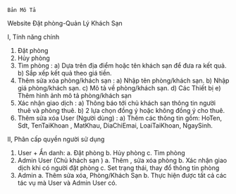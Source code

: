 	Bản Mô Tả
Website Đặt phòng-Quản Lý Khách Sạn

I, Tính năng chính 
1)	Đặt phòng  
2)	Hủy phòng  
3)	Tìm phòng :
a)	Dựa trên địa điểm hoặc tên khách sạn để đưa ra kết quả.
b)	Sắp xếp kết quả theo giá tiền.
4)	Thêm sửa xóa phòng/khách sạn :
a)	Nhập tên phòng/khách sạn.
b)	Nhập giá phòng/khách sạn.
c)	Mô tả về phòng/khách sạn.
d)	Các Thiết bị
e)	Thêm hình ảnh mô tả phòng/khách sạn
5)	Xác nhận giao dịch : 
a)	Thông báo tới chủ khách sạn thông tin người thuê và phòng thuê.
b)	 2 lựa chọn đồng ý hoặc không đồng ý cho thuê.
6)	Thêm sửa xóa User (Người dùng) :
a)	Thêm các thông tin gồm: HoTen, Sdt, TenTaiKhoan , MatKhau, DiaChiEmai, LoaiTaiKhoan, NgaySinh.

II, Phân cấp quyền người sử dụng 
1.	User + Ẩn danh: 
a.	Đặt phòng 
b.	Hủy phòng 
c.	Tìm phòng 
2.	Admin User (Chủ khách sạn ) 
a.	Thêm , sửa xóa phòng 
b.	Xác nhận giao dịch khi có người đặt phòng 
c.	Set trạng thái, thay đổ thông tin phòng 
3.	Admin 
a.	Thêm sửa xóa, Phòng/Khách Sạn
b.	Thực hiện được tất cả các tác vụ mà User và Admin User có.
